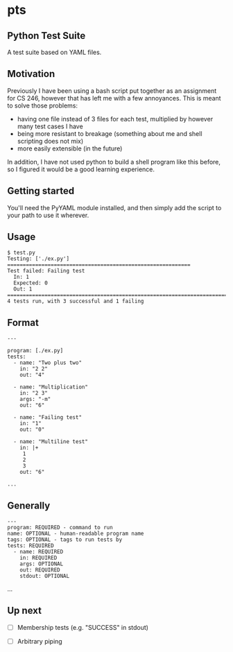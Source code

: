 # pts
## Python Test Suite
A test suite based on YAML files.

## Motivation
Previously I have been using a bash script put together as an assignment for
CS 246, however that has left me with a few annoyances. This is meant to solve
those problems:

- having one file instead of 3 files for each test, multiplied by however many
  test cases I have
- being more resistant to breakage (something about me and shell scripting
  does not mix)
- more easily extensible (in the future)

In addition, I have not used python to build a shell program like this before,
so I figured it would be a good learning experience.

## Getting started
You'll need the PyYAML module installed, and then simply add the script to your
path to use it wherever.

## Usage
    $ test.py
    Testing: ['./ex.py'] ===========================================================
    Test failed: Failing test
      In: 1
      Expected: 0
      Out: 1
    ================================================================================
    4 tests run, with 3 successful and 1 failing

## Format
    ---

    program: [./ex.py]
    tests:
      - name: "Two plus two"
        in: "2 2"
        out: "4"

      - name: "Multiplication"
        in: "2 3"
        args: "-m"
        out: "6"

      - name: "Failing test"
        in: "1"
        out: "0"

      - name: "Multiline test"
        in: |+
         1
         2
         3
        out: "6"

    ...

## Generally

    ---
    program: REQUIRED - command to run
    name: OPTIONAL - human-readable program name
    tags: OPTIONAL - tags to run tests by
    tests: REQUIRED
      - name: REQUIRED
        in: REQUIRED
        args: OPTIONAL
        out: REQUIRED
        stdout: OPTIONAL
...

## Up next
- [ ] Membership tests (e.g. "SUCCESS" in stdout)
- [ ] Arbitrary piping

